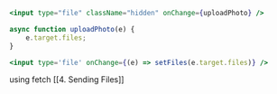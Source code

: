 ```jsx
<input type="file" className="hidden" onChange={uploadPhoto} />
```

```js
async function uploadPhoto(e) {
	e.target.files;
}
```

```jsx 
<input type='file' onChange={(e) => setFiles(e.target.files)} />
```

using fetch [[4. Sending Files]]